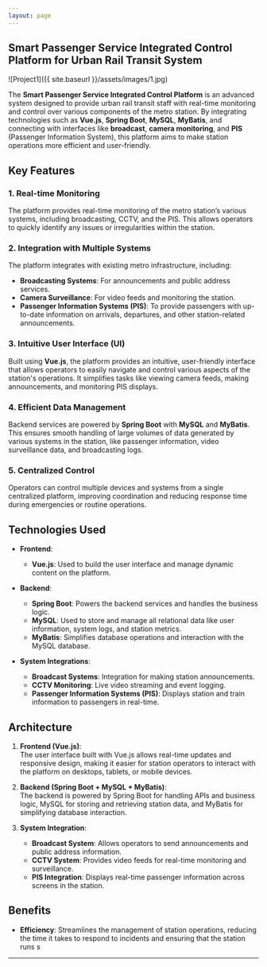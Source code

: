 ```yaml
---
layout: page
---
```

## **Smart Passenger Service Integrated Control Platform for Urban Rail Transit System**

![Project1]({{ site.baseurl }}/assets/images/1.jpg)

The **Smart Passenger Service Integrated Control Platform** is an advanced system designed to provide urban rail transit staff with real-time monitoring and control over various components of the metro station. By integrating technologies such as **Vue.js**, **Spring Boot**, **MySQL**, **MyBatis**, and connecting with interfaces like **broadcast**, **camera monitoring**, and **PIS** (Passenger Information System), this platform aims to make station operations more efficient and user-friendly.

## Key Features

### 1. **Real-time Monitoring**  
The platform provides real-time monitoring of the metro station’s various systems, including broadcasting, CCTV, and the PIS. This allows operators to quickly identify any issues or irregularities within the station.

### 2. **Integration with Multiple Systems**  
The platform integrates with existing metro infrastructure, including:
- **Broadcasting Systems**: For announcements and public address services.
- **Camera Surveillance**: For video feeds and monitoring the station.
- **Passenger Information Systems (PIS)**: To provide passengers with up-to-date information on arrivals, departures, and other station-related announcements.

### 3. **Intuitive User Interface (UI)**  
Built using **Vue.js**, the platform provides an intuitive, user-friendly interface that allows operators to easily navigate and control various aspects of the station's operations. It simplifies tasks like viewing camera feeds, making announcements, and monitoring PIS displays.

### 4. **Efficient Data Management**  
Backend services are powered by **Spring Boot** with **MySQL** and **MyBatis**. This ensures smooth handling of large volumes of data generated by various systems in the station, like passenger information, video surveillance data, and broadcasting logs.

### 5. **Centralized Control**  
Operators can control multiple devices and systems from a single centralized platform, improving coordination and reducing response time during emergencies or routine operations.

## Technologies Used

- **Frontend**:  
  - **Vue.js**: Used to build the user interface and manage dynamic content on the platform.
  
- **Backend**:  
  - **Spring Boot**: Powers the backend services and handles the business logic.
  - **MySQL**: Used to store and manage all relational data like user information, system logs, and station metrics.
  - **MyBatis**: Simplifies database operations and interaction with the MySQL database.

- **System Integrations**:  
  - **Broadcast Systems**: Integration for making station announcements.
  - **CCTV Monitoring**: Live video streaming and event logging.
  - **Passenger Information Systems (PIS)**: Displays station and train information to passengers in real-time.

## Architecture

1. **Frontend (Vue.js)**:  
   The user interface built with Vue.js allows real-time updates and responsive design, making it easier for station operators to interact with the platform on desktops, tablets, or mobile devices.

2. **Backend (Spring Boot + MySQL + MyBatis)**:  
   The backend is powered by Spring Boot for handling APIs and business logic, MySQL for storing and retrieving station data, and MyBatis for simplifying database interaction.

3. **System Integration**:  
   - **Broadcast System**: Allows operators to send announcements and public address information.
   - **CCTV System**: Provides video feeds for real-time monitoring and surveillance.
   - **PIS Integration**: Displays real-time passenger information across screens in the station.

## Benefits

- **Efficiency**: Streamlines the management of station operations, reducing the time it takes to respond to incidents and ensuring that the station runs s

---
